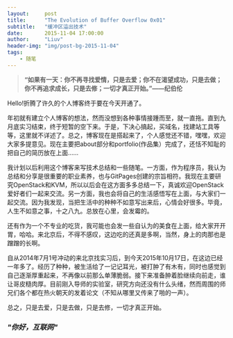 ```yaml
---
layout:     post
title:      "The Evolution of Buffer Overflow 0x01"
subtitle:   "缓冲区溢出技术"
date:       2015-11-04 17:00:00
author:     "Liuv"
header-img: "img/post-bg-2015-11-04"
tags:
    - 随笔
---
```


> **“如果有一天：你不再寻找爱情，只是去爱；你不在渴望成功，只是去做；你不再追求成长，只是去修；一切才真正开始。”——纪伯伦**


Hello!折腾了许久的个人博客终于要在今天开通了。

年初就有建立个人博客的想法，然而没想到各种事情接踵而至，就一直拖。直到九月底实习结束，终于短暂的空下来。于是，下决心搞起，买域名，找建站工具等等，这里就不详述了。总之，博客现在是搭起来了，个人感觉还不错，嘿嘿，欢迎大家多提意见。现在主要把about部分和portfolio(作品集）完成了，还恬不知耻的把自己的简历放在上面……

我计划以后利用这个博客来写技术总结和一些随笔。一方面，作为程序员，我认为总结和分享是很重要的职业素养，也与GitPages创建的宗旨相符。我现在主要研究OpenStack和KVM，所以以后会在这方面多多总结一下，真诚欢迎OpenStack爱好者们一起来交流。另一方面，我也会将自己的生活感悟写在上面，与大家们一起交流。因为我发现，当把生活中的种种不如意写出来后，心情会好很多。毕竟，人生不如意之事，十之八九。总放在心里，会发霉的。

还有作为一个不专业的吃货，我可能也会发一些自认为的美食在上面，给大家开开胃，哈哈。来北京后，不得不感叹，这边吃的还真是多啊，当然，身上的肉那也是蹭蹭的长啊。

自从2014年7月1号冲动的来北京找实习后，到今天2015年10月17日，在这边已经一年多了。经历了种种，被生活给了一记记耳光，被打肿了有木有，同时也感觉到自己逐渐厚重起来，不再像以前那么单薄脆弱。接下来准备肿着脸继续向前走，谁让哥皮糙肉厚。目前刚入导师的实验室，研究方向还没有什么头绪，然而周围的师兄们各个都在热火朝天的发着论文（不知从哪里又传来了啪的一声）。

总之，只是去爱，只是去做，只是去修，一切才真正开始。


### *"你好，互联网"*







